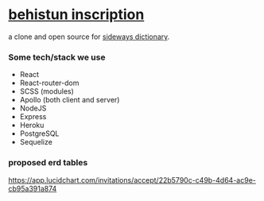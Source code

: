 # [behistun inscription](https://en.wikipedia.org/wiki/Behistun_Inscription)

a clone and open source for [sideways dictionary](https://sidewaysdictionary.com/#/).

### Some tech/stack we use

- React
- React-router-dom
- SCSS (modules)
- Apollo (both client and server)
- NodeJS
- Express
- Heroku
- PostgreSQL
- Sequelize

### proposed erd tables

https://app.lucidchart.com/invitations/accept/22b5790c-c49b-4d64-ac9e-cb95a391a874
